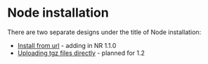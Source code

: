 # Node installation

There are two separate designs under the title of Node installation:

 - [Install from url](install-from-url) - adding in NR 1.1.0
 - [Uploading tgz files directly](upload-tgz) - planned for 1.2

